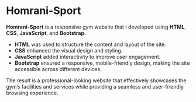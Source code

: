 # Homrani-Sport

**Homrani-Sport** is a responsive gym website that I developed using **HTML**, **CSS**, **JavaScript**, and **Bootstrap**.

- **HTML** was used to structure the content and layout of the site.
- **CSS** enhanced the visual design and styling.
- **JavaScript** added interactivity to improve user engagement.
- **Bootstrap** ensured a responsive, mobile-friendly design, making the site accessible across different devices.

The result is a professional-looking website that effectively showcases the gym’s facilities and services while providing a seamless and user-friendly browsing experience.
